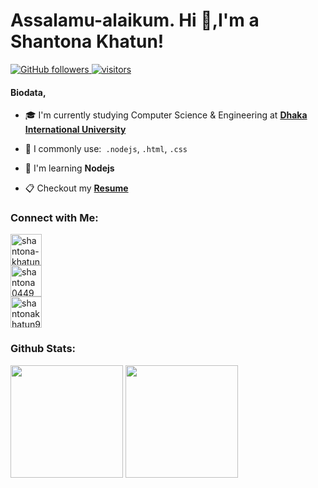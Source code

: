 <h1 align="left">Assalamu-alaikum.
Hi 👋,I'm a Shantona Khatun!</h1>

<p align="left">
 <a href="https://github.com/shantonakhatun9544?tab=followers">
    <img alt="GitHub followers" src="https://img.shields.io/github/followers/shantonakhatun9544?color=green&logo=github">
  </a>
  <a href="https://github.com/shantonakhatun9544">
    <img src="https://komarev.com/ghpvc/?username=shantonakhatun9544" alt="visitors" />
  </a>
</p>

#### Biodata,
- 🎓 I'm currently studying Computer Science & Engineering at **[Dhaka International University](https://bu.ac.bd/)**

- 🧾️ I commonly use:` .nodejs`, `.html`, `.css`

- 📖 I'm learning **Nodejs**

- 📋 Checkout my **[Resume](#)**

<h3 align="left">Connect with Me:</h3>
<p align="left">
<a href="https://linkedin.com/in/shantona-khatun-a99044190/" target="blank"><img align="center" src="" alt="shantona-khatun-a99044190" height="50" width="50" /></a><br>
<a href="https://fb.com/shantona0449/" target="blank"><img align="center" src="" alt="shantona0449" height="50" width="50" /></a><br>
<a href="https://myaccount.google.com/?hl=en&utm_source=OGB&utm_medium=act" target="blank"><img align="center" src="" alt="shantonakhatun9544@gmail.com" height="50" width="50" /></a>
</p>

### Github Stats:

<p float="left">
<img height="180em" src="https://github-readme-stats.vercel.app/api?username=shantonakhatun9544&show_icons=true&hide_border=true&&count_private=true&include_all_commits=true" /> 
<img height="180em" src="https://github-readme-stats.vercel.app/api/top-langs/?username=shantonakhatun9544&show_icons=true&hide_border=true&layout=compact&langs_count=8"/>
</p>

